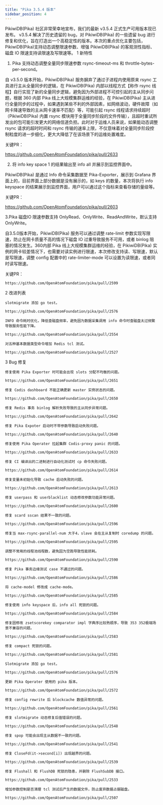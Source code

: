 ```yaml
---
title: "Pika 3.5.4 版本"
sidebar_position: 4
---
```


PikiwiDB(Pika) 社区非常荣幸地宣布，我们的最新 v3.5.4 正式生产可用版本现已发布。
v3.5.4 解决了历史遗留的 bug，对 PikiwiDB(Pika) 的一些遗留 bug 进行修复和优化，旨在打造出一个高稳定性的版本。本次的重点优化主要包括，PikiwiDB(Pika)支持动态调整限速参数、增强 PikiwiDB(Pika) 的客观测性指标、 磁盘 IO 限速支持读限速及写限速等。
1 新特性

1. Pika 支持动态调整全量同步限速参数 rsync-timeout-ms 和 throttle-bytes-per-second。

自 v3.5.0 版本开始，PikiwiDB(Pika)  服务摒弃了通过子进程内使用原来 rsync 工具进行主从全量同步的逻辑，在 PikiwiDB(Pika) 内部以线程方式【称作 rsync 线程】自行实现了新的全量同步逻辑，避免因为外部进程不可控引起的主从同步问题，根据 360 内部 Pika 线上大规模集群运维的经验，在 PikiwiDB(Pika) 主从进行全量同步的过程中，如果遇到某些不利的外部因素，如网络波动，硬件故障（如网卡降速导致的主从网卡速率不匹配）等，可能引起 rsync 线程请求持续超时（PikiwiDB(Pika) 内置 rsync 模块用于全量同步阶段的文件传输），且超时重试所发出的包可能引发更大的网络信道负担。此时对于运维人员来说，如果能动态调整 rsync 请求的超时时间和 rsync 传输的速率上限，不仅意味着对全量同步阶段控制粒度的进一步细化，更大大降低了在该场景下的运维处置难度。

关键PR：

https://github.com/OpenAtomFoundation/pika/pull/2633

2. 将 info key space 1 的结果输出至 info all 并展示到监控界面中。

PikiwiDB(Pika)  是通过 Info 命令采集数据至 Pika-Exporter，展示到 Grafana 界面上的，目前界面上部分数据是没有展示的，如 keys 的数量，本次将执行 info keyspace 的结果展示到监控界面，用户可以通过这个指标来查看存储的量级等。

关键PR：

https://github.com/OpenAtomFoundation/pika/pull/2603

3.Pika 磁盘IO 限速参数支持 OnlyRead、OnlyWrite、ReadAndWrite，默认支持OnlyWrite。

自3.5.0版本开始，PikiwiDB(Pika)  服务可以通过调整 rate-limit 参数实现写限速，防止在网卡质量不高的情况下磁盘 IO 过重导致服务不可用，或者 binlog 阻塞的情况发生。360内部 Pika 线上大规模集群运维的经验，在 PikiwiDB(Pika) 实例的网卡较差情况下，也需要对读实例进行限速，本次修改支持读、写限速，默认是写限速，调整 config 配置中的 rate-limiter-mode 可以设置为读限速，或者同时读写限速。

关键PR：

    https://github.com/OpenAtomFoundation/pika/pull/2599

2 改进列表

    slotmigrate 添加 go test。

    https://github.com/OpenAtomFoundation/pika/pull/2576

    INFO 命令耗时优化，降低查磁盘频率，避免因为数据采集调用 info 命令时查磁盘太过频繁导致服务性能下降。

    https://github.com/OpenAtomFoundation/pika/pull/2554

    对五种基本数据类型命令增加 Redis tcl 测试。

    https://github.com/OpenAtomFoundation/pika/pull/2527

3 Bug 修复

    修复使用 Pika Exporter 时可能会出现 slots 分配不均衡的问题。

    https://github.com/OpenAtomFoundation/pika/pull/2651

    修复 Codis dashboard 不能正确更新 master 实例状态的问题。

    https://github.com/OpenAtomFoundation/pika/pull/2650

    修复 Redis 事务 binlog 解析失败导致的主从同步异常问题。

    https://github.com/OpenAtomFoundation/pika/pull/2642

    修复 Pika Expoter 启动时不带参数导致启动失败问题。

    https://github.com/OpenAtomFoundation/pika/pull/2640

    修复使用 Pika Operater 拉起集群 Codis-proxy panic 的问题。

    https://github.com/OpenAtomFoundation/pika/pull/2633

    修复 CI 编译出的二进制进行自动化测试时 cp 命令失败问题。

    https://github.com/OpenAtomFoundation/pika/pull/2614

    修复变量未初始化导致 cache 启动失败的问题。

    https://github.com/OpenAtomFoundation/pika/pull/2613

    修复 userpass 和 userblacklist 动态修改参数功能异常问题。

    https://github.com/OpenAtomFoundation/pika/pull/2600

    修复 scard sscan 结果不一致的问题。

    https://github.com/OpenAtomFoundation/pika/pull/2596

    修复当 max-rsync-parallel-num 大于4，slave 会在主从复制时 coredump 的问题。

    https://github.com/OpenAtomFoundation/pika/pull/2595

    调整不常用的线程池线程数，避免因为空跑导致性能损耗。

    https://github.com/OpenAtomFoundation/pika/pull/2590

    修复 Pika 事务边缘测试 case 不通过的问题。

    https://github.com/OpenAtomFoundation/pika/pull/2586

    将 cache-model 修改成 cache-mode。

    https://github.com/OpenAtomFoundation/pika/pull/2585

    修复使用 info keyspace 后，info all 死锁的问题。

    https://github.com/OpenAtomFoundation/pika/pull/2584

    修复因修改 zsetscorekey comparator impl 字典序比较熟顺序，导致 353 352极端场景不兼容的问题。

    https://github.com/OpenAtomFoundation/pika/pull/2583

    修复 compact 死锁的问题。

    https://github.com/OpenAtomFoundation/pika/pull/2581

    Slotmigrate 添加 go test。

    https://github.com/OpenAtomFoundation/pika/pull/2576

    更新 Pika Operater 使用的 pika 版本。

    https://github.com/OpenAtomFoundation/pika/pull/2572

    修复 config rewrite 后 blockcache 数值异常的问题。

    https://github.com/OpenAtomFoundation/pika/pull/2561

    修复 slotmigrate 动态修复后值错误的问题。

    https://github.com/OpenAtomFoundation/pika/pull/2548

    修复 spop 可能会出现主从数据不一致的问题。

    https://github.com/OpenAtomFoundation/pika/pull/2541

    修复 CloseFd(it->second[i]) 出现越界的问题。

    https://github.com/OpenAtomFoundation/pika/pull/2539

    修复 Flushall 和 FlushDB 死锁的隐患，并删除 FlushSubDB 接口。

    https://github.com/OpenAtomFoundation/pika/pull/2533

    增加参数控制是否清理 tcl 测试后产生的数据文件，防止废弃数据占据磁盘。

    https://github.com/OpenAtomFoundation/pika/pull/2507